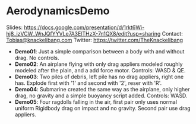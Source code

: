 # AerodynamicsDemo
 
Slides: https://docs.google.com/presentation/d/1rkt6Wi-hj8_izVCW_WnJQfYYVLe7A3ElTHzX-7n1QX8/edit?usp=sharing
Contact: Tobias@knackelibang.com
Twitter: https://twitter.com/TheKnackelibang

* **Demo01**: Just a simple comparison between a body with and without drag. No controls.  
* **Demo02**: An airplane flying with only drag appliers modeled roughly modeled after the plain, and a add force motor. Controls: WASD & QE.  
* **Demo03**: Two piles of debris, left pile has no drag appliers, right one has. Explode first with '1' and second with '2', reser with 'R'.  
* **Demo04**: Submarine  created the same way as the airplane, only higher drag, no gravity and a simple buoyancy script added. Controls: WASD.  
* **Demo05**: Four ragdolls falling in the air, first pair only uses normal uniform Rigidbody drag on impact and no gravity. Second pair use drag appliers.  
